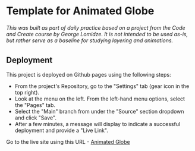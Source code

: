 # Template for Animated Globe

###### This was built as part of daily practice based on a project from the Code and Create course by George Lomidze. It is not intended to be used as-is, but rather serve as a baseline for studying layering and animations.


## **Deployment**

This project is deployed on Github pages using the following steps:

- From the project's Repository, go to the "Settings" tab (gear icon in the top right).
- Look at the menu on the left. From the left-hand menu options, select the "Pages" tab.
- Select the "Main" branch from under the "Source" section dropdown and click "Save".
- After a few minutes, a message will display to indicate a successful deployment and provide a "Live Link".

Go to the live site using this URL - [Animated Globe](https://vcgithubcode.github.io/animated-earth/)